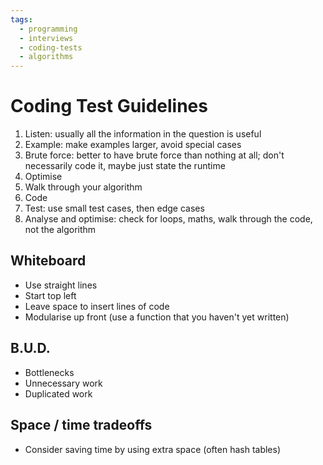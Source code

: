 ```yaml
---
tags:
  - programming
  - interviews
  - coding-tests
  - algorithms
---
```


# Coding Test Guidelines

1. Listen: usually all the information in the question is useful
1. Example: make examples larger, avoid special cases
1. Brute force: better to have brute force than nothing at all; don't necessarily code it, maybe just state the runtime
1. Optimise
1. Walk through your algorithm
1. Code
1. Test: use small test cases, then edge cases
1. Analyse and optimise: check for loops, maths, walk through the code, not the algorithm

## Whiteboard
- Use straight lines
- Start top left
- Leave space to insert lines of code
- Modularise up front (use a function that you haven't yet written)

## B.U.D.
- Bottlenecks
- Unnecessary work
- Duplicated work

## Space / time tradeoffs
- Consider saving time by using extra space (often hash tables)

